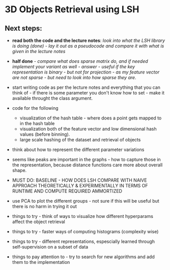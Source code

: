 # 3D Objects Retrieval using LSH

## Next steps: 
- __read both the code and the lecture notes__: *look into what the LSH library is doing (done) - lay it out as a pseudocode and compare it with what is given in the lecture notes*

- __half done__ - *compare what does sparse matrix do, and if needed implement your variant as well - answer - useful if the key representation is binary - but not for projection - as my feature vector are not sparse - but need to look into how sparse they are*.

- start writing code as per the lecture notes and everything that you can think of - if there is some parameter you don't know how to set - make it available throught the class argument.

- code for the following
   - visualization of the hash table - where does a point gets mapped to in the hash table 
   - visualization both of the feature vector and low dimensional hash values (before binning).
   - large scale hashing of the dataset and retrieval of objects

- think about how to represent the different parameter variations

- seems like peaks are important in the graphs - how to capture those in the representation, because distance functions care more about overall shape.


- MUST DO:
BASELINE - HOW DOES LSH COMPARE WITH NAIVE APPROACH THEORETICALLY & EXPERIMENTALLY IN TERMS OF RUNTIME AND COMPUTE REQUIRED AMMORTIZED 

- use PCA to plot the different groups - not sure if this will be useful
    but there is no harm in trying it out
- things to try - think of ways to visualize how different hyperparams 
    affect the object retrieval
- things to try - faster ways of computing histograms (complexity wise)
- things to try - different representations, espescially learned through 
    self-supervision on a subset of data
- things to pay attention to - try to search for new algorithms and
    add them to the implementation

